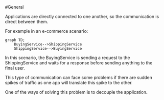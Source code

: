 
#General 

Applications are directly connected to one another, so the communication is direct between them.

For example in an e-commerce scenario:

```mermaid
graph TD;
	BuyingService-->ShippingService
	ShippingService-->BuyingService
```

In this scenario, the BuyingService is sending a request to the ShippingService and waits for a response before sending anything to the final user.

This type of communication can face some problems if there are sudden spikes of traffic as one app will translate this spike to the other.

One of the ways of solving this problem is to decouple the application.